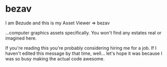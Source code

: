 # bezav
I am Bezude and this is my Asset Viewer => bezav

...computer graphics assets specifically. You won't find any estates real or imagined here.

If you're reading this you're probably considering hiring me for a job.
If I haven't edited this message by that time, well... let's hope it was because I was so busy making the actual code awesome.
